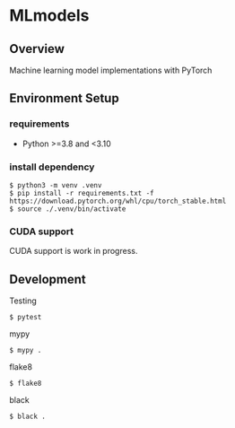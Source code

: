 # MLmodels

## Overview

Machine learning model implementations with PyTorch

## Environment Setup
### requirements
- Python >=3.8 and <3.10

### install dependency
```shell
$ python3 -m venv .venv
$ pip install -r requirements.txt -f https://download.pytorch.org/whl/cpu/torch_stable.html
$ source ./.venv/bin/activate
```

### CUDA support
CUDA support is work in progress.

## Development
Testing
```shell
$ pytest
``` 

mypy
```shell
$ mypy .
```

flake8
```
$ flake8
```

black
```
$ black .
```
